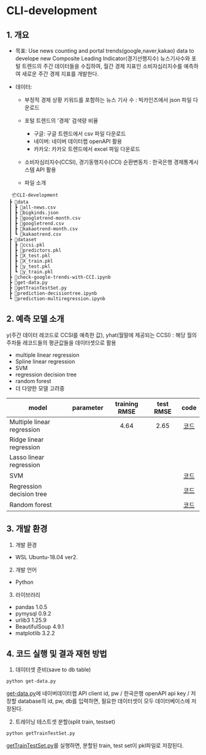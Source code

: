 # CLI-development
## 1. 개요

- 목표: Use news counting and portal trends(google,naver,kakao) data to develope new Composite Leading Indicator(경기선행지수) 
뉴스기사수와 포털 트렌드의 주간 데이터들을 수집하여, 월간 경제 지표인 소비자심리지수를 예측하여 새로운 주간 경제 지표를 개발한다. 

- 데이터: 
  - 부정적 경제 상황 키워드를 포함하는 뉴스 기사 수
  : 빅카인즈에서 json 파일 다운로드
  - 포털 트렌드의 '경제' 검색량 비율
    - 구글: 구글 트렌드에서 csv 파일 다운로드
    - 네이버: 네이버 데이터랩 openAPI 활용
    - 카카오: 카카오 트렌드에서 excel 파일 다운로드
  - 소비자심리지수(CCSI), 경기동행지수(CCI) 순환변동치
  : 한국은행 경제통계시스템 API 활용

  - 파일 소개
```
  📦CLI-development
 ┣ 📂data
 ┃ ┣ 📜all-news.csv
 ┃ ┣ 📜bigkinds.json
 ┃ ┣ 📜googletrend-month.csv
 ┃ ┣ 📜googletrend.csv
 ┃ ┣ 📜kakaotrend-month.csv
 ┃ ┗ 📜kakaotrend.csv
 ┣ 📂dataset
 ┃ ┣ 📜ccsi.pkl
 ┃ ┣ 📜predictors.pkl
 ┃ ┣ 📜X_test.pkl
 ┃ ┣ 📜X_train.pkl
 ┃ ┣ 📜y_test.pkl
 ┃ ┗ 📜y_train.pkl
 ┣ 📜check-google-trends-with-CCI.ipynb
 ┣ 📜get-data.py
 ┣ 📜getTrainTestSet.py
 ┣ 📜prediction-decisiontree.ipynb
 ┗ 📜prediction-multiregression.ipynb
```

## 2. 예측 모델 소개

y(주간 데이터 레코드로 CCSI를 예측한 값), yhat(월말에 제공되는 CCSI)
: 해당 월의 주차들 레코드들의 평균값들을 데이터셋으로 활용

- multiple linear regression
- Spline linear regression
- SVM
- regression decision tree
- random forest
- 더 다양한 모델 고려중

| model | parameter | training RMSE | test RMSE | code |
|----------|:-----------:|:-------:|:----------------:|:----------------:|
| Multiple linear regression |  | 4.64 | 2.65 | [코드](https://github.com/2hyes/CLI-development/blob/master/prediction-multiregression.ipynb) |
| Ridge linear regression |  |  |  |  |
| Lasso linear regression |  |  |  |  |
| SVM |  |  |  | [코드](https://github.com/2hyes/CLI-development/blob/master/prediction-SVM.ipynb) |
| Regression decision tree |  | |  | [코드](https://github.com/2hyes/CLI-development/blob/master/prediction-decisiontree.ipynb) |
| Random forest |  |  |  | [코드](https://github.com/2hyes/CLI-development/blob/master/prediction-randomforest.ipynb) |


## 3. 개발 환경
1) 개발 환경
- WSL Ubuntu-18.04 ver2.
2) 개발 언어
- Python 
3) 라이브러리
- pandas 1.0.5
- pymysql 0.9.2
- urlib3 1.25.9
- BeautifulSoup 4.9.1
- matplotlib 3.2.2

## 4. 코드 실행 및 결과 재현 방법

1. 데이터셋 준비(save to db table)
```
python get-data.py
```
[get-data.py](https://github.com/2hyes/CLI-development/blob/master/get-data.py)에 네이버데이터랩 API client id, pw / 한국은행 openAPI api key / 저장할 database의 id, pw, db를 입력하면, 필요한 데이터셋이 모두 데이터베이스에 저장된다.

2. 트레이닝 테스트셋 분할(split train, testset)
```
python getTrainTestSet.py
```
[getTrainTestSet.py](https://github.com/2hyes/CLI-development/blob/master/getTrainTestSet.py)를 실행하면, 분할된 train, test set이 pkl파일로 저장된다.

